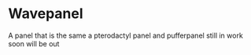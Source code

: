 # Wavepanel
A panel that is the same a pterodactyl panel and pufferpanel still in work soon will be out 
